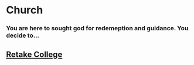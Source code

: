 # Church

### You are here to sought god for redemeption and guidance. You decide to...

## [Retake College](../blue/college.md)
